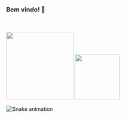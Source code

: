 ### Bem vindo! 👋

<!--![cube](/cube.gif)-->
<!--<a href="url"><img src="cube.gif" align="right" height="100" width="100" ></a>-->

<br>
<br>
<div>
  <img height="180em" src="https://github-readme-stats.vercel.app/api?username=BarbaraBrito&show_icons=true&theme=tokyonight"/>
  <img height="120em" src="https://github-readme-stats.vercel.app/api/top-langs/?username=BarbaraBrito&layout=compact&theme=tokyonight"/>

![Snake animation](https://github.com/davimateus1/davimateus1/blob/output/github-contribution-grid-snake.svg)
</div>
